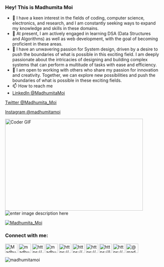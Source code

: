 ### Hey! This is Madhumita Moi

- 👋 I have a keen interest in the fields of coding, computer science, electronics, and research, and I am constantly seeking ways to expand my knowledge and skills in these domains.
- 👀  At present, I am actively engaged in learning DSA (Data Structures and Algorithms) as well as web development, with the goal of becoming proficient in these areas.
- 🌱 I have an unwavering passion for System design, driven by a desire to push the boundaries of what is possible in this exciting field. I am deeply passionate about the intricacies of designing and building complex systems that can perform a multitude of tasks with ease and efficiency.
- 💞️ I am open to working with others who share my passion for innovation and creativity. Together, we can explore new possibilities and push the boundaries of what is possible in these exciting fields.
- 📫 How to reach me 
- [LinkedIn @MadhumitaMoi](https://www.linkedin.com/in/madhumita-moi/)

[Twitter @Madhumita_Moi](https://twitter.com/Madhumita_Moi)

[Instagram @madhumitamoi](https://www.instagram.com/madhumitamoi/)

<img align="left" alt="Coder GIF" height=300 width=450 src="https://cdn.dribbble.com/users/4055494/screenshots/15215756/media/d2b66c4ca0192aa26d103448b3d1518b.gif" />



![enter image description here](https://github-readme-stats.vercel.app/api?username=Madhumitamoi&&show_icons=true&title_color=ffffff&icon_color=bb2acf&text_color=daf7dc&bg_color=151515)



<p align="left"> <a href="https://twitter.com/Madhumita_Moi" target="blank"><img src="https://img.shields.io/twitter/follow/Madhumita_Moi?logo=twitter&style=for-the-badge" alt="Madhumita_Moi" /></a> </p>

<h3 align="left">Connect with me:</h3>
<p align="left">
<a href="https://twitter.com/Madhumita_Moi" target="blank"><img align="center" src="https://raw.githubusercontent.com/rahuldkjain/github-profile-readme-generator/master/src/images/icons/Social/twitter.svg" alt="Madhumita_Moi" height="30" width="40" /></a>
<a href="https://linkedin.com/in/madhumita-moi" target="blank"><img align="center" src="https://raw.githubusercontent.com/rahuldkjain/github-profile-readme-generator/master/src/images/icons/Social/linked-in-alt.svg" alt="madhumita-moi" height="30" width="40" /></a>
<a href="https://stackoverflow.com/users/https://stackoverflow.com/users/19428382/madhumita-moi" target="blank"><img align="center" src="https://raw.githubusercontent.com/rahuldkjain/github-profile-readme-generator/master/src/images/icons/Social/stack-overflow.svg" alt="https://stackoverflow.com/users/19428382/madhumita-moi" height="30" width="40" /></a>
<a href="https://instagram.com/madhumitamoi" target="blank"><img align="center" src="https://raw.githubusercontent.com/rahuldkjain/github-profile-readme-generator/master/src/images/icons/Social/instagram.svg" alt="madhumitamoi" height="30" width="40" /></a>
<a href="https://www.codechef.com/users/https://www.codechef.com/users/madhumitamoi" target="blank"><img align="center" src="https://cdn.jsdelivr.net/npm/simple-icons@3.1.0/icons/codechef.svg" alt="https://www.codechef.com/users/madhumitamoi" height="30" width="40" /></a>
<a href="https://www.hackerrank.com/https://www.hackerrank.com/madhumoi0266" target="blank"><img align="center" src="https://raw.githubusercontent.com/rahuldkjain/github-profile-readme-generator/master/src/images/icons/Social/hackerrank.svg" alt="https://www.hackerrank.com/madhumoi0266" height="30" width="40" /></a>
<a href="https://codeforces.com/profile/https://codeforces.com/profile/madhumoi0266" target="blank"><img align="center" src="https://raw.githubusercontent.com/rahuldkjain/github-profile-readme-generator/master/src/images/icons/Social/codeforces.svg" alt="https://codeforces.com/profile/madhumoi0266" height="30" width="40" /></a>
<a href="https://www.leetcode.com/https://leetcode.com/madhumitamoi/" target="blank"><img align="center" src="https://raw.githubusercontent.com/rahuldkjain/github-profile-readme-generator/master/src/images/icons/Social/leet-code.svg" alt="https://leetcode.com/madhumitamoi/" height="30" width="40" /></a>
<a href="https://auth.geeksforgeeks.org/user/https://auth.geeksforgeeks.org/user/madhumoi0266/profile" target="blank"><img align="center" src="https://raw.githubusercontent.com/rahuldkjain/github-profile-readme-generator/master/src/images/icons/Social/geeks-for-geeks.svg" alt="https://auth.geeksforgeeks.org/user/madhumoi0266/profile" height="30" width="40" /></a>
<a href="https://medium.com/@madhumoi0266" target="blank"><img align="center" src="https://raw.githubusercontent.com/rahuldkjain/github-profile-readme-generator/master/src/images/icons/Social/medium.svg" alt="@madhumoi0266" height="30" width="40" /></a>
</p>


<p><img align="center" src="https://github-readme-streak-stats.herokuapp.com/?user=madhumitamoi&" alt="madhumitamoi" /></p>
